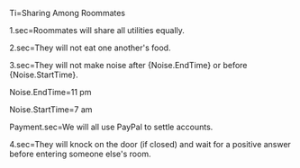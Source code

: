 Ti=Sharing Among Roommates

1.sec=Roommates will share all utilities equally.   

2.sec=They will not eat one another's food. 

3.sec=They will not make noise after {Noise.EndTime} or before {Noise.StartTime}. 

Noise.EndTime=11 pm

Noise.StartTime=7 am

Payment.sec=We will all use PayPal to settle accounts.

4.sec=They will knock on the door (if closed) and wait for a positive answer before entering someone else's room.


